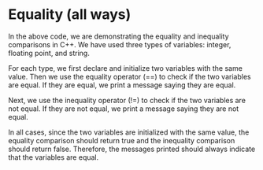 # Equality (all ways)
In the above code, we are demonstrating the equality and inequality comparisons in C++. We have used three types of variables: integer, floating point, and string. 

For each type, we first declare and initialize two variables with the same value. Then we use the equality operator (==) to check if the two variables are equal. If they are equal, we print a message saying they are equal. 

Next, we use the inequality operator (!=) to check if the two variables are not equal. If they are not equal, we print a message saying they are not equal. 

In all cases, since the two variables are initialized with the same value, the equality comparison should return true and the inequality comparison should return false. Therefore, the messages printed should always indicate that the variables are equal.